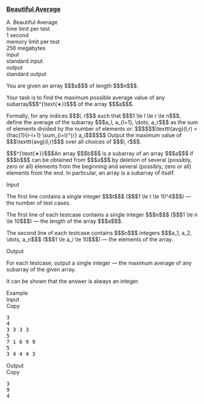 <h3><a href="https://codeforces.com/contest/2162/problem/A" target="_blank" rel="noopener noreferrer">Beautiful Average</a></h3>

<div class="header"><div class="title">A. Beautiful Average</div><div class="time-limit"><div class="property-title">time limit per test</div>1 second</div><div class="memory-limit"><div class="property-title">memory limit per test</div>256 megabytes</div><div class="input-file input-standard"><div class="property-title">input</div>standard input</div><div class="output-file output-standard"><div class="property-title">output</div>standard output</div></div><div><p>You are given an array $$$a$$$ of length $$$n$$$.</p><p>Your task is to find the maximum possible average value of any subarray$$$^{\text{∗}}$$$ of the array $$$a$$$.</p><p>Formally, for any indices $$$l, r$$$ such that $$$1 \le l \le r \le n$$$, define the average of the subarray $$$a_l, a_{l+1}, \dots, a_r$$$ as the sum of elements divided by the number of elements or: $$$$$$\texttt{avg}(l,r) = \frac{1}{r-l+1} \sum_{i=l}^{r} a_i$$$$$$ Output the maximum value of $$$\texttt{avg}(l,r)$$$ over all choices of $$$l, r$$$.</p><div class="statement-footnote"><p>$$$^{\text{∗}}$$$An array $$$b$$$ is a subarray of an array $$$a$$$ if $$$b$$$ can be obtained from $$$a$$$ by deletion of several (possibly, zero or all) elements from the beginning and several (possibly, zero or all) elements from the end. In particular, an array is a subarray of itself. </p></div></div><div class="input-specification"><div class="section-title">Input</div><p>The first line contains a single integer $$$t$$$ ($$$1 \le t \le 10^4$$$) — the number of test cases.</p><p>The first line of each testcase contains a single integer $$$n$$$ ($$$1 \le n \le 10$$$) — the length of the array $$$a$$$.</p><p>The second line of each testcase contains $$$n$$$ integers $$$a_1, a_2, \dots, a_n$$$ ($$$1 \le a_i \le 10$$$) — the elements of the array.</p></div><div class="output-specification"><div class="section-title">Output</div><p>For each testcase, output a single integer — the maximum average of any subarray of the given array.</p><p>It can be shown that the answer is always an integer.</p></div><div class="sample-tests"><div class="section-title">Example</div><div class="sample-test"><div class="input"><div class="title">Input<div title="Copy" data-clipboard-target="#id005681233264584413" id="id007253453009469026" class="input-output-copier">Copy</div></div><pre id="id005681233264584413"><div class="test-example-line test-example-line-even test-example-line-0">3</div><div class="test-example-line test-example-line-odd test-example-line-1">4</div><div class="test-example-line test-example-line-odd test-example-line-1">3 3 3 3</div><div class="test-example-line test-example-line-even test-example-line-2">5</div><div class="test-example-line test-example-line-even test-example-line-2">7 1 6 9 9</div><div class="test-example-line test-example-line-odd test-example-line-3">5</div><div class="test-example-line test-example-line-odd test-example-line-3">3 4 4 4 3</div></pre></div><div class="output"><div class="title">Output<div title="Copy" data-clipboard-target="#id004881507550450971" id="id005968598562992923" class="input-output-copier">Copy</div></div><pre id="id004881507550450971"><div class="test-example-line test-example-line-odd test-example-line-1">3</div><div class="test-example-line test-example-line-even test-example-line-2">9</div><div class="test-example-line test-example-line-odd test-example-line-3">4</div></pre></div></div></div>